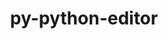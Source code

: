 ---
title: "py-python-editor"
layout: cache
categories: [package, v0.18]
meta: {"versions": ["1.0.4"], "compilers": ["gcc@=7.5.0"], "oss": ["ubuntu18.04"], "platforms": ["linux"], "targets": ["x86_64"], "stacks": ["e4s"], "num_specs": 2, "num_specs_by_stack": {"e4s": 2}}
spec_details: [{"hash": "qiibwa3ciimdzu2lohmxmetal5gmnrsz", "compiler": "gcc@=7.5.0", "versions": ["1.0.4"], "os": "ubuntu18.04", "platform": "linux", "target": "x86_64", "variants": [], "stacks": ["e4s"], "size": "-", "tarball": "https://binaries.spack.io/releases/v0.18/build_cache/linux-ubuntu18.04-x86_64/gcc-7.5.0/py-python-editor-1.0.4/linux-ubuntu18.04-x86_64-gcc-7.5.0-py-python-editor-1.0.4-qiibwa3ciimdzu2lohmxmetal5gmnrsz.spack"}, {"hash": "flu2ut4wlpqqitys3hi46cmvxuuhorbe", "compiler": "gcc@=7.5.0", "versions": ["1.0.4"], "os": "ubuntu18.04", "platform": "linux", "target": "x86_64", "variants": [], "stacks": ["e4s"], "size": "-", "tarball": "https://binaries.spack.io/releases/v0.18/build_cache/linux-ubuntu18.04-x86_64/gcc-7.5.0/py-python-editor-1.0.4/linux-ubuntu18.04-x86_64-gcc-7.5.0-py-python-editor-1.0.4-flu2ut4wlpqqitys3hi46cmvxuuhorbe.spack"}]
---
